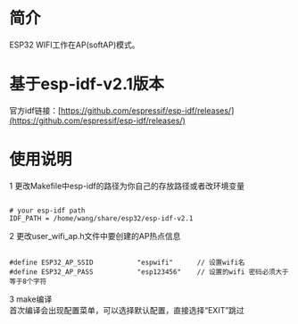 # 简介   
ESP32 WIFI工作在AP(softAP)模式。
# 基于esp-idf-v2.1版本
官方idf链接：[https://github.com/espressif/esp-idf/releases/](https://github.com/espressif/esp-idf/releases/)<br />
# 使用说明
1 更改Makefile中esp-idf的路径为你自己的存放路径或者改环境变量
<pre><code>
# your esp-idf path
IDF_PATH = /home/wang/share/esp32/esp-idf-v2.1
</code></pre>
2 更改user_wifi_ap.h文件中要创建的AP热点信息
<pre><code>
#define ESP32_AP_SSID           "espwifi"      // 设置wifi名
#define ESP32_AP_PASS           "esp123456"    // 设置的wifi 密码必须大于等于8个字符
</code></pre>
3 make编译<br />
首次编译会出现配置菜单，可以选择默认配置，直接选择“EXIT”跳过
